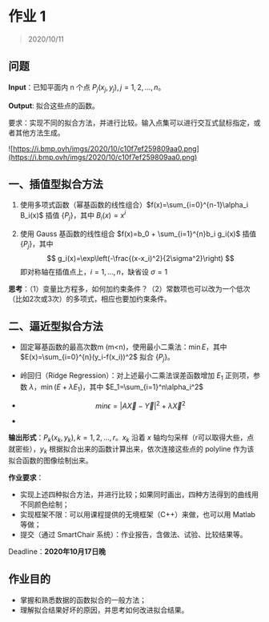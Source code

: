 # 作业 1

> 2020/10/11

## 问题

**Input**：已知平面内 n 个点 $P_j(x_j,y_j), j=1,2,\dots,n$。

**Output**: 拟合这些点的函数。

要求：实现不同的拟合方法，并进行比较。输入点集可以进行交互式鼠标指定，或者其他方法生成。

![https://i.bmp.ovh/imgs/2020/10/c10f7ef259809aa0.png](https://i.bmp.ovh/imgs/2020/10/c10f7ef259809aa0.png)

## 一、插值型拟合方法

1. 使用多项式函数（幂基函数的线性组合）$f(x)=\sum_{i=0}^{n-1}\alpha_i B_i(x)$ 插值 $\{P_j\}$，其中 $B_i(x)=x^i$ 

2. 使用 Gauss 基函数的线性组合 $f(x)=b_0 + \sum_{i=1}^{n}b_i g_i(x)$  插值 $\{P_j\}$，其中
   $$
   g_i(x)=\exp\left(-\frac{(x-x_i)^2}{2\sigma^2}\right)
   $$
   即对称轴在插值点上，$i=1,\dots,n$，缺省设 $\sigma =1$ 

**思考**：（1）变量比方程多，如何加约束条件？（2）常数项也可以改为一个低次（比如2次或3次）的多项式，相应也要加约束条件。

## 二、逼近型拟合方法

- 固定幂基函数的最高次数m (m<n)，使用最小二乘法：$\min E$，其中 $E(x)=\sum_{i=0}^{n}(y_i-f(x_i))^2$ 拟合 $\{P_j\}$。

- 岭回归（Ridge Regression）：对上述最小二乘法误差函数增加 $E_1$ 正则项，参数 $\lambda$，$\min (E+\lambda E_1)$，其中 $E_1=\sum_{i=1}^n\alpha_i^2$ 

- $$
  min\epsilon=|A\vec X-\vec Y|^2+\lambda \vec X^2
  $$

- 

**输出形式**：${P_k}(x_k,y_k),k=1,2,\dots,r$。$x_k$ 沿着 $x$ 轴均匀采样（r可以取得大些，点就密些），$y_k$ 根据拟合出来的函数计算出来，依次连接这些点的 polyline 作为该拟合函数的图像绘制出来。

**作业要求**：

- 实现上述四种拟合方法，并进行比较；如果同时画出，四种方法得到的曲线用不同颜色绘制；
- 实现框架不限：可以用课程提供的无境框架（C++）来做，也可以用 Matlab 等做；
- 提交（通过 SmartChair 系统）：作业报告，含做法、试验、比较结果等。

Deadline：**2020年10月17日晚** 

## 作业目的

- 掌握和熟悉数据的函数拟合的一般方法；
- 理解拟合结果好坏的原因，并思考如何改进拟合结果。


